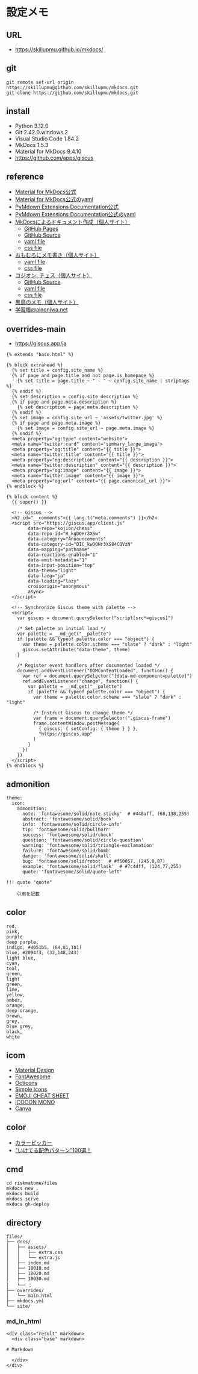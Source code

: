 # 設定メモ

## URL
  - https://skillupmu.github.io/mkdocs/


## git
``` 
git remote set-url origin https://skillupmu@github.com/skillupmu/mkdocs.git
git clone https://github.com/skillupmu/mkdocs.git
```


## install
 - Python 3.12.0
 - Git 2.42.0.windows.2
 - Visual Studio Code 1.84.2
 - MkDocs 1.5.3
 - Material for MkDocs 9.4.10
 - https://github.com/apps/giscus


## reference

 - [Material for MkDocs公式](https://squidfunk.github.io/mkdocs-material/reference/)
 - [Material for MkDocs公式のyaml](https://github.com/squidfunk/mkdocs-material/blob/master/mkdocs.yml)
 - [PyMdown Extensions Documentation公式](https://facelessuser.github.io/pymdown-extensions/)
 - [PyMdown Extensions Documentation公式のyaml](https://github.com/facelessuser/pymdown-extensions/blob/main/mkdocs.yml)
 - [MkDocsによるドキュメント作成（個人サイト）](https://zenn.dev/mebiusbox/articles/81d977a72cee01)
   - [GitHub Pages](https://mebiusbox.github.io/MkDocsTest/)
   - [GitHub Source](https://github.com/mebiusbox/MkDocsTest)
   - [yaml file](https://github.com/mebiusbox/MkDocsTest/blob/master/mkdocs.yml)
   - [css file](https://github.com/mebiusbox/MkDocsTest/blob/master/docs/css/extra.css)
 - [おもむろにメモ書き（個人サイト）](https://omomuroni.github.io/Mkdocs/00_index/)
   - [yaml file](https://omomuroni.github.io/Mkdocs/04_material_config/#yaml)
   - [css file](https://omomuroni.github.io/Mkdocs/04_material_config/#css)
 - [コジオン: チェス（個人サイト）](https://kojion.github.io/chess/mkdocs/001/)
   - [GitHub Source](https://github.com/kojion/chess/tree/main)
   - [yaml file](https://github.com/kojion/chess/blob/main/mkdocs.yml)
   - [css file](https://github.com/kojion/chess/blob/main/docs/assets/extra.css)
 - [黒鳥のメモ（個人サイト）](https://kurotorimkdocs.gitlab.io/kurotorimemo/040-Documents/MkDocs/Extension/)
 - [学習帳@ainoniwa.net](https://ainoniwa.net/pdoc/09_documentation/mkdocs/)


## overrides-main

  - https://giscus.app/ja

```
{% extends "base.html" %}

{% block extrahead %}
  {% set title = config.site_name %}
  {% if page and page.title and not page.is_homepage %}
    {% set title = page.title ~ " - " ~ config.site_name | striptags %}
  {% endif %}
  {% set description = config.site_description %}
  {% if page and page.meta.description %}
    {% set description = page.meta.description %}
  {% endif %}
  {% set image = config.site_url ~ 'assets/twitter.jpg' %}
  {% if page and page.meta.image %}
    {% set image = config.site_url ~ page.meta.image %}
  {% endif %}
  <meta property="og:type" content="website">
  <meta name="twitter:card" content="summary_large_image">
  <meta property="og:title" content="{{ title }}">
  <meta name="twitter:title" content="{{ title }}">
  <meta property="og:description" content="{{ description }}">
  <meta name="twitter:description" content="{{ description }}">
  <meta property="og:image" content="{{ image }}">
  <meta name="twitter:image" content="{{ image }}">
  <meta property="og:url" content="{{ page.canonical_url }}">
{% endblock %}

{% block content %}
  {{ super() }}

  <!-- Giscus -->
  <h2 id="__comments">{{ lang.t("meta.comments") }}</h2>
  <script src="https://giscus.app/client.js"
        data-repo="kojion/chess"
        data-repo-id="R_kgDOHr3XSw"
        data-category="Announcements"
        data-category-id="DIC_kwDOHr3XS84CQVzN"
        data-mapping="pathname"
        data-reactions-enabled="1"
        data-emit-metadata="1"
        data-input-position="top"
        data-theme="light"
        data-lang="ja"
        data-loading="lazy"
        crossorigin="anonymous"
        async>
  </script>

  <!-- Synchronize Giscus theme with palette -->
  <script>
    var giscus = document.querySelector("script[src*=giscus]")

    /* Set palette on initial load */
    var palette = __md_get("__palette")
    if (palette && typeof palette.color === "object") {
      var theme = palette.color.scheme === "slate" ? "dark" : "light"
      giscus.setAttribute("data-theme", theme)
    }

    /* Register event handlers after documented loaded */
    document.addEventListener("DOMContentLoaded", function() {
      var ref = document.querySelector("[data-md-component=palette]")
      ref.addEventListener("change", function() {
        var palette = __md_get("__palette")
        if (palette && typeof palette.color === "object") {
          var theme = palette.color.scheme === "slate" ? "dark" : "light"

          /* Instruct Giscus to change theme */
          var frame = document.querySelector(".giscus-frame")
          frame.contentWindow.postMessage(
            { giscus: { setConfig: { theme } } },
            "https://giscus.app"
          )
        }
      })
    })
  </script>
{% endblock %}
```


## admonition

```
theme:
  icon:
    admonition:
      note: 'fontawesome/solid/note-sticky'  # #448aff, (68,138,255)
      abstract: 'fontawesome/solid/book'
      info: 'fontawesome/solid/circle-info'
      tip: 'fontawesome/solid/bullhorn'
      success: 'fontawesome/solid/check'
      question: 'fontawesome/solid/circle-question'
      warning: 'fontawesome/solid/triangle-exclamation'
      failure: 'fontawesome/solid/bomb'
      danger: 'fontawesome/solid/skull'
      bug: 'fontawesome/solid/robot'  # #f50057, (245,0,87)
      example: 'fontawesome/solid/flask'  # #7c4dff, (124,77,255)
      quote: 'fontawesome/solid/quote-left'

!!! quote "quote"

    引用を記載
```


## color

   ```
red, 
pink, 
purple
deep purple, 
indigo, #4051b5, (64,81,181)
blue, #2094f3, (32,148,243)
light blue, 
cyan, 
teal, 
green, 
light 
green, 
lime, 
yellow, 
amber, 
orange, 
deep orange, 
brown, 
grey, 
blue grey, 
black, 
white
```

## icom

  - [Material Design](https://pictogrammers.com/library/mdi/)
  - [FontAwesome](https://fontawesome.com/search?o=r&m=free)
  - [Octicons](https://primer.style/foundations/icons)
  - [Simple Icons](https://simpleicons.org/)
  - [EMOJI CHEAT SHEET](https://www.webfx.com/tools/emoji-cheat-sheet/)
  - [ICOOON MONO](https://icooon-mono.com/)
  - [Canva](https://www.canva.com/ja_jp/login/?redirect=%2Fdesign%2FDAFvAApKstw%2FRFzNffvUHeSvTd4_Bf7iBQ%2Fedit)


## color

  - [カラーピッカー](https://lab.syncer.jp/Tool/Image-Color-Picker/)
  - [“いけてる配色パターン”100選！](https://www.canva.com/ja_jp/learn/100-color-combinations/)


## cmd
```
cd riskmatome/files
mkdocs new .
mkdocs build
mkdocs serve
mkdocs gh-deploy
```


## directory
```
files/
├── docs/
│   ├── assets/
│   │   ├── extra.css
│   │   └── extra.js
│   ├── index.md
│   ├── 10010.md
│   ├── 10020.md
│   ├── 10030.md
│   └── ：
├── overrides/
│   └── main.html
├── mkdocs.yml
└── site/
```


### md_in_html

```
<div class="result" markdown>
  <div class="base" markdown>

# Markdown

  </div>
</div>

```
